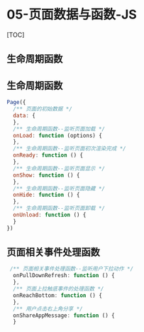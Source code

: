 # 05-页面数据与函数-JS
[TOC]

## 生命周期函数
## 生命周期函数

```javascript
Page({
  /** 页面的初始数据 */
  data: {
  },
  /** 生命周期函数--监听页面加载 */
  onLoad: function (options) {
  },
  /** 生命周期函数--监听页面初次渲染完成 */
  onReady: function () {
  },
  /** 生命周期函数--监听页面显示 */
  onShow: function () {
  },
  /** 生命周期函数--监听页面隐藏 */
  onHide: function () {
  },
  /** 生命周期函数--监听页面卸载 */
  onUnload: function () {
  }
})
```

## 页面相关事件处理函数

```javascript
 /** 页面相关事件处理函数--监听用户下拉动作 */
  onPullDownRefresh: function () {
  },
  /** 页面上拉触底事件的处理函数 */
  onReachBottom: function () {
  },
  /** 用户点击右上角分享 */
  onShareAppMessage: function () {
  }
```

